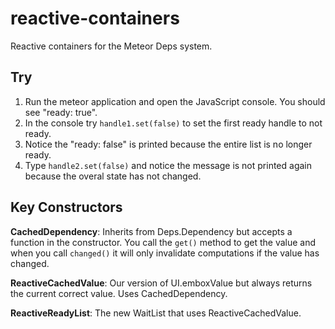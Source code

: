 reactive-containers
===================

Reactive containers for the Meteor Deps system.

## Try

1. Run the meteor application and open the JavaScript console. You should see "ready: true".
2. In the console try `handle1.set(false)` to set the first ready handle to not ready.
3. Notice the "ready: false" is printed because the entire list is no longer ready.
4. Type `handle2.set(false)` and notice the message is not printed again because the overal state has not changed.

## Key Constructors

**CachedDependency**: Inherits from Deps.Dependency but accepts a function in the constructor. You call the `get()` method to get the value and when you call `changed()` it will only invalidate computations if the value has changed.

**ReactiveCachedValue**: Our version of UI.emboxValue but always returns the current correct value. Uses CachedDependency.

**ReactiveReadyList**: The new WaitList that uses ReactiveCachedValue.
